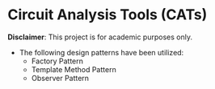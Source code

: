 # Circuit Analysis Tools (CATs)

**Disclaimer**: This project is for academic purposes only.

- The following design patterns have been utilized:
   - Factory Pattern
   - Template Method Pattern
   - Observer Pattern

